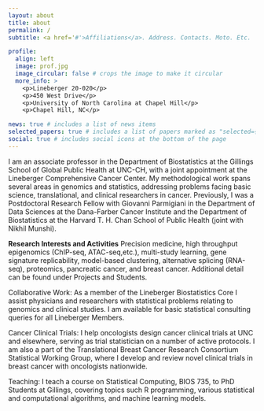 ```yaml
---
layout: about
title: about
permalink: /
subtitle: <a href='#'>Affiliations</a>. Address. Contacts. Moto. Etc.

profile:
  align: left
  image: prof.jpg
  image_circular: false # crops the image to make it circular
  more_info: >
    <p>Lineberger 20-020</p>
    <p>450 West Drive</p>
    <p>University of North Carolina at Chapel Hill</p>
    <p>Chapel Hill, NC</p>

news: true # includes a list of news items
selected_papers: true # includes a list of papers marked as "selected={true}"
social: true # includes social icons at the bottom of the page
---
```


I am an associate professor in the Department of Biostatistics at the Gillings School of Global Public Health at UNC-CH, with a joint appointment at the Lineberger Comprehensive Cancer Center. My methodological work spans several areas in genomics and statistics, addressing problems facing basic science, translational, and clinical researchers in cancer. Previously, I was a Postdoctoral Research Fellow with Giovanni Parmigiani in the Department of Data Sciences at the Dana-Farber Cancer Institute and the Department of Biostatistics at the Harvard T. H. Chan School of Public Health (joint with Nikhil Munshi). 

**Research Interests and Activities**
Precision medicine, high throughput epigenomics (ChIP-seq, ATAC-seq,etc.), multi-study learning, gene signature replicability, model-based clustering, alternative splicing (RNA-seq), proteomics, pancreatic cancer, and breast cancer. Additional detail can be found under Projects and Students.

Collaborative Work: As a member of the Lineberger Biostatistics Core I assist physicians and researchers with statistical problems relating to genomics and clinical studies. I am available for basic statistical consulting queries for all Lineberger Members.

Cancer Clinical Trials: I help oncologists design cancer clinical trials at UNC and elsewhere, serving as trial statistician on a number of active protocols. I am also a part of the Translational Breast Cancer Research Consortium Statistical Working Group, where I develop and review novel clinical trials in breast cancer with oncologists nationwide.

Teaching: I teach a course on Statistical Computing, BIOS 735, to PhD Students at Gillings, covering topics such R programming, various statistical and computational algorithms, and machine learning models.

